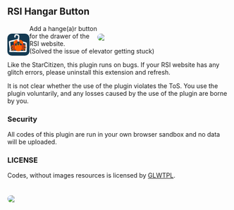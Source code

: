 ## RSI Hangar Button

<img id="img1" align="right" src="https://github.com/user-attachments/assets/2fa703df-9847-4c8c-91b9-73bc6e876809" width="300px" style="margin-top: 20px; border-radius: 10px 10px">

<img id="img1" align="left" src="cover.png" width="50px" style="margin-top: 20px; border-radius: 10px 10px">

Add a hange(a)r button for the drawer of the RSI website.   
(Solved the issue of elevator getting stuck)

Like the StarCitizen, this plugin runs on bugs. If your RSI website has any glitch errors, please uninstall this extension and refresh.

It is not clear whether the use of the plugin violates the ToS. You use the plugin voluntarily, and any losses caused by the use of the plugin are borne by you.

### Security
All codes of this plugin are run in your own browser sandbox and no data will be uploaded.


### LICENSE
Codes, without images resources is licensed by [GLWTPL](https://github.com/cfdxkk/RSI-Hangar-Button/blob/master/LICENSE). 
\
\
<img id="img1" align="left" src="https://github.com/user-attachments/assets/cdabb6db-2027-4cb2-93f0-4a86da3b472f" width="30%" style="margin-top: 20px; border-radius: 10px 10px">
